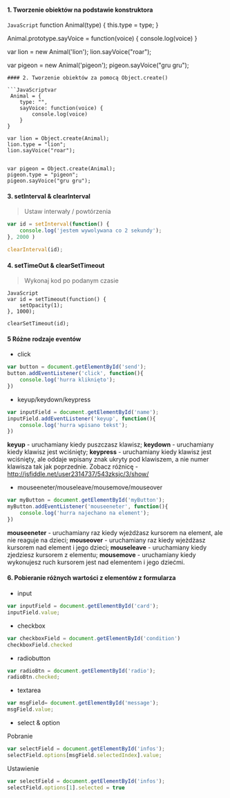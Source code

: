 #### 1. Tworzenie obiektów na podstawie konstruktora
```JavaScript```
function Animal(type) {
    this.type = type;
}

Animal.prototype.sayVoice = function(voice) {
    console.log(voice)
}

var lion = new Animal('lion');
lion.sayVoice("roar");

var pigeon = new Animal('pigeon');
pigeon.sayVoice("gru gru");
```
#### 2. Tworzenie obiektów za pomocą Object.create()

```JavaScriptvar
 Animal = {
    type: "",
    sayVoice: function(voice) {
        console.log(voice)
    }
}

var lion = Object.create(Animal);
lion.type = "lion";
lion.sayVoice("roar");


var pigeon = Object.create(Animal);
pigeon.type = "pigeon";
pigeon.sayVoice("gru gru");
```

#### 3. setInterval & clearInterval
> Ustaw interwały / powtórzenia

```JavaScript
var id = setInterval(function() {
    console.log('jestem wywolywana co 2 sekundy');
}, 2000 )

clearInterval(id);
```

#### 4. setTimeOut & clearSetTimeout
> Wykonaj kod po podanym czasie

```
JavaScript
var id = setTimeout(function() {
    setOpacity(1);
}, 1000);

clearSetTimeout(id);
```

#### 5 Różne rodzaje eventów

* click
```JavaScript
var button = document.getElementById('send');
button.addEventListener('click', function(){
    console.log('hurra kliknięto');
})
```

* keyup/keydown/keypress
```JavaScript
var inputField = document.getElementById('name');
inputField.addEventListener('keyup', function(){
    console.log('hurra wpisano tekst');
})
```
**keyup** - uruchamiany kiedy puszczasz klawisz;
**keydown** - uruchamiany kiedy klawisz jest wciśnięty;
**keypress** - uruchamiany kiedy klawisz jest wciśnięty, ale oddaje wpisany znak ukryty pod klawiszem, a nie numer klawisza tak jak poprzednie. Zobacz różnicę - http://jsfiddle.net/user2314737/543zksjc/3/show/


* mouseeneter/mouseleave/mousemove/mouseover
```JavaScript
var myButton = document.getElementById('myButton');
myButton.addEventListener('mouseeneter', function(){
    console.log('hurra najechano na element');
})
```
**mouseeneter** - uruchamiany raz kiedy wjeżdżasz kursorem na element, ale nie reaguje na dzieci;
**mouseover** - uruchamiany raz kiedy wjeżdżasz kursorem  nad element i jego dzieci;
**mouseleave** - uruchamiany kiedy zjedziesz kursorem z elementu;
**mousemove** - uruchamiany kiedy wykonujesz ruch kursorem jest nad elementem i jego dziećmi.


#### 6. Pobieranie różnych wartości z elementów z formularza
* input
```JavaScript
var inputField = document.getElementById('card');
inputField.value;
```

* checkbox
```JavaScript
var checkboxField = document.getElementById('condition')
checkboxField.checked
```

* radiobutton
```JavaScript
var radioBtn = document.getElementById('radio');
radioBtn.checked;
```
* textarea
```JavaScript
var msgField= document.getElementById('message');
msgField.value;
```
* select & option

 Pobranie
```JavaScript
var selectField = document.getElementById('infos');
selectField.options[msgField.selectedIndex].value;
```
Ustawienie
```JavaScript
var selectField = document.getElementById('infos');
selectField.options[1].selected = true
```
